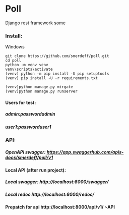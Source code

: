 # Poll
Django rest framework some

### Install:
Windows
```
git clone https://github.com/smerdeff/poll.git
cd poll
python -m venv venv
venv\scripts\activate
(venv) python -m pip install -U pip setuptools
(venv) pip install -U -r requirements.txt

(venv)python manage.py mirgate
(venv)python manage.py runserver
```
#### Users for test:
##### admin:passwordadmin
##### user1:passworduser1

### API:
##### OpenAPI swagger: https://app.swaggerhub.com/apis-docs/smerdeff/poll/v1

#### Local API (after run project):
##### Local swagger: http://localhost:8000/swagger/
##### Local redoc http://localhost:8000/redoc/

#### Prepatch for api http://localhost:8000/api/v1/ ~API




